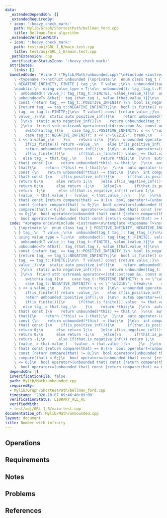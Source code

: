 ```yaml
---
data:
  _extendedDependsOn: []
  _extendedRequiredBy:
  - icon: ':heavy_check_mark:'
    path: Mylib/Graph/ShortestPath/bellman_ford.cpp
    title: Bellman-Ford algorithm
  _extendedVerifiedWith:
  - icon: ':heavy_check_mark:'
    path: test/aoj/GRL_1_B/main.test.cpp
    title: test/aoj/GRL_1_B/main.test.cpp
  _pathExtension: cpp
  _verificationStatusIcon: ':heavy_check_mark:'
  attributes:
    links: []
  bundledCode: "#line 2 \"Mylib/Math/unbounded.cpp\"\n#include <iostream>\n\ntemplate\
    \ <typename T>\nstruct unbounded {\nprivate:\n  enum class tag_t { POSITIVE_INFINITY,\
    \ NEGATIVE_INFINITY, FINITE } tag_;\n  T value_;\n\n  unbounded(tag_t tag_): tag_(tag_){}\n\
    \npublic:\n  using value_type = T;\n\n  unbounded(): tag_(tag_t::FINITE), value_(T()){}\n\
    \  unbounded(T value_): tag_(tag_t::FINITE), value_(value_){}\n  unbounded(const\
    \ unbounded<T> &that): tag_(that.tag_), value_(that.value_){}\n\n  bool is_positive_inf()\
    \ const {return tag_ == tag_t::POSITIVE_INFINITY;}\n  bool is_negative_inf() const\
    \ {return tag_ == tag_t::NEGATIVE_INFINITY;}\n  bool is_finite() const {return\
    \ tag_ == tag_t::FINITE;}\n\n  T value() const {return value_;}\n  T& value(){return\
    \ value_;}\n\n  static auto positive_inf(){\n    return unbounded(tag_t::POSITIVE_INFINITY);\n\
    \  }\n\n  static auto negative_inf(){\n    return unbounded(tag_t::NEGATIVE_INFINITY);\n\
    \  }\n\n  friend std::ostream& operator<<(std::ostream &s, const unbounded &a){\n\
    \    switch(a.tag_){\n    case tag_t::POSITIVE_INFINITY: s << \"\u221E\"; break;\n\
    \    case tag_t::NEGATIVE_INFINITY: s << \"-\u221E\"; break;\n    case tag_t::FINITE:\
    \ s << a.value_;\n    }\n    return s;\n  }\n\n  unbounded operator-() const {\n\
    \    if(is_finite()) return -value_;\n    else if(is_positive_inf()) return unbounded::negative_inf();\n\
    \    return unbounded::positive_inf();\n  }\n\n  auto& operator+=(unbounded that){\n\
    \    if(is_finite()){\n      if(that.is_finite()) value_ += that.value_;\n   \
    \   else tag_ = that.tag_;\n    }\n    return *this;\n  }\n\n  auto operator+(unbounded\
    \ that) const {\n    return unbounded(*this) += that;\n  }\n\n  auto& operator-=(unbounded\
    \ that){\n    return (*this) += (-that);\n  }\n\n  auto operator-(unbounded that)\
    \ const {\n    return unbounded(*this) -= that;\n  }\n\n  int compare(unbounded\
    \ that) const {\n    if(is_positive_inf()){\n      if(that.is_positive_inf())\
    \ return 0;\n      else return 1;\n    }else if(is_negative_inf()){\n      if(that.is_negative_inf())\
    \ return 0;\n      else return -1;\n    }else{\n      if(that.is_positive_inf())\
    \ return -1;\n      else if(that.is_negative_inf()) return 1;\n      else return\
    \ (value_ > that.value_) - (value_ < that.value_);\n    }\n  }\n\n  bool operator==(unbounded\
    \ that) const {return compare(that) == 0;}\n  bool operator!=(unbounded that)\
    \ const {return compare(that) != 0;}\n  bool operator<(unbounded that) const {return\
    \ compare(that) < 0;}\n  bool operator<=(unbounded that) const {return compare(that)\
    \ <= 0;}\n  bool operator>(unbounded that) const {return compare(that) > 0;}\n\
    \  bool operator>=(unbounded that) const {return compare(that) >= 0;}\n};\n"
  code: "#pragma once\n#include <iostream>\n\ntemplate <typename T>\nstruct unbounded\
    \ {\nprivate:\n  enum class tag_t { POSITIVE_INFINITY, NEGATIVE_INFINITY, FINITE\
    \ } tag_;\n  T value_;\n\n  unbounded(tag_t tag_): tag_(tag_){}\n\npublic:\n \
    \ using value_type = T;\n\n  unbounded(): tag_(tag_t::FINITE), value_(T()){}\n\
    \  unbounded(T value_): tag_(tag_t::FINITE), value_(value_){}\n  unbounded(const\
    \ unbounded<T> &that): tag_(that.tag_), value_(that.value_){}\n\n  bool is_positive_inf()\
    \ const {return tag_ == tag_t::POSITIVE_INFINITY;}\n  bool is_negative_inf() const\
    \ {return tag_ == tag_t::NEGATIVE_INFINITY;}\n  bool is_finite() const {return\
    \ tag_ == tag_t::FINITE;}\n\n  T value() const {return value_;}\n  T& value(){return\
    \ value_;}\n\n  static auto positive_inf(){\n    return unbounded(tag_t::POSITIVE_INFINITY);\n\
    \  }\n\n  static auto negative_inf(){\n    return unbounded(tag_t::NEGATIVE_INFINITY);\n\
    \  }\n\n  friend std::ostream& operator<<(std::ostream &s, const unbounded &a){\n\
    \    switch(a.tag_){\n    case tag_t::POSITIVE_INFINITY: s << \"\u221E\"; break;\n\
    \    case tag_t::NEGATIVE_INFINITY: s << \"-\u221E\"; break;\n    case tag_t::FINITE:\
    \ s << a.value_;\n    }\n    return s;\n  }\n\n  unbounded operator-() const {\n\
    \    if(is_finite()) return -value_;\n    else if(is_positive_inf()) return unbounded::negative_inf();\n\
    \    return unbounded::positive_inf();\n  }\n\n  auto& operator+=(unbounded that){\n\
    \    if(is_finite()){\n      if(that.is_finite()) value_ += that.value_;\n   \
    \   else tag_ = that.tag_;\n    }\n    return *this;\n  }\n\n  auto operator+(unbounded\
    \ that) const {\n    return unbounded(*this) += that;\n  }\n\n  auto& operator-=(unbounded\
    \ that){\n    return (*this) += (-that);\n  }\n\n  auto operator-(unbounded that)\
    \ const {\n    return unbounded(*this) -= that;\n  }\n\n  int compare(unbounded\
    \ that) const {\n    if(is_positive_inf()){\n      if(that.is_positive_inf())\
    \ return 0;\n      else return 1;\n    }else if(is_negative_inf()){\n      if(that.is_negative_inf())\
    \ return 0;\n      else return -1;\n    }else{\n      if(that.is_positive_inf())\
    \ return -1;\n      else if(that.is_negative_inf()) return 1;\n      else return\
    \ (value_ > that.value_) - (value_ < that.value_);\n    }\n  }\n\n  bool operator==(unbounded\
    \ that) const {return compare(that) == 0;}\n  bool operator!=(unbounded that)\
    \ const {return compare(that) != 0;}\n  bool operator<(unbounded that) const {return\
    \ compare(that) < 0;}\n  bool operator<=(unbounded that) const {return compare(that)\
    \ <= 0;}\n  bool operator>(unbounded that) const {return compare(that) > 0;}\n\
    \  bool operator>=(unbounded that) const {return compare(that) >= 0;}\n};\n"
  dependsOn: []
  isVerificationFile: false
  path: Mylib/Math/unbounded.cpp
  requiredBy:
  - Mylib/Graph/ShortestPath/bellman_ford.cpp
  timestamp: '2020-10-07 09:46:40+09:00'
  verificationStatus: LIBRARY_ALL_AC
  verifiedWith:
  - test/aoj/GRL_1_B/main.test.cpp
documentation_of: Mylib/Math/unbounded.cpp
layout: document
title: Number with infinity
---
```


## Operations

## Requirements

## Notes

## Problems

## References
